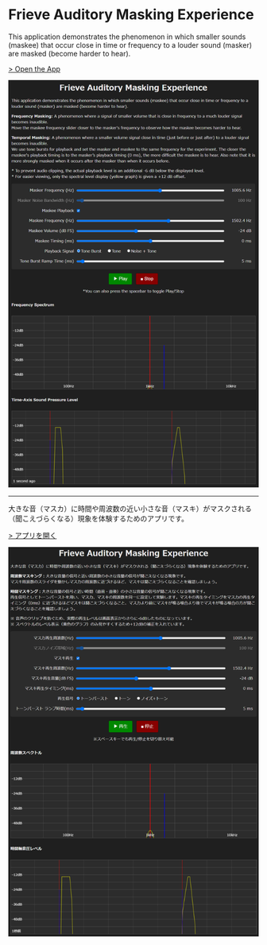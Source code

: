 # Frieve Auditory Masking Experience

This application demonstrates the phenomenon in which smaller sounds (maskee) that occur close in time or frequency to a louder sound (masker) are masked (become harder to hear).

[> Open the App](https://frieve-a.github.io/sound_toolbox/masking_experience/masking_experience.html)

![Screenshot](masking_experience.png)

---

大きな音（マスカ）に時間や周波数の近い小さな音（マスキ）がマスクされる（聞こえづらくなる）現象を体験するためのアプリです。

[> アプリを開く](https://frieve-a.github.io/sound_toolbox/masking_experience/masking_experience_ja.html)

![スクリーンショット](masking_experience_ja.png)
